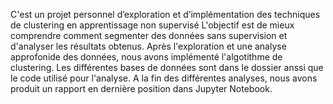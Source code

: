 C'est un projet personnel d’exploration et d’implémentation des techniques de clustering en apprentissage non supervisé
L'objectif est de mieux comprendre comment segmenter des données sans supervision et d'analyser les résultats obtenus.
Après l'exploration et une analyse approfonide des données, nous avons implémenté l'algotithme de clustering.
Les différentes bases de données sont dans le dossier anssi que le code utilisé pour l'analyse.
A la fin des différentes analyses, nous avons produit un rapport en dernière position dans Jupyter Notebook.

